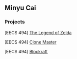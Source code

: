 ## Minyu Cai

### Projects

[EECS 494] [The Legend of Zelda](https://jerrycmy2001.github.io/Zelda-Unity/)

[EECS 494] [Clone Master](https://jerrycmy2001.github.io/Clone-Master-Unity/)

[EECS 494] [Blockraft](https://jerrycmy-2001.itch.io/blockraft)
